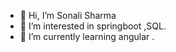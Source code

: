 - 👋 Hi, I’m Sonali Sharma
- 👀 I’m interested in springboot ,SQL.
- 🌱 I’m currently learning angular
.

<!---
sonali9988/sonali9988 is a ✨ special ✨ repository because its `README.md` (this file) appears on your GitHub profile.
You can click the Preview link to take a look at your changes.
--->
